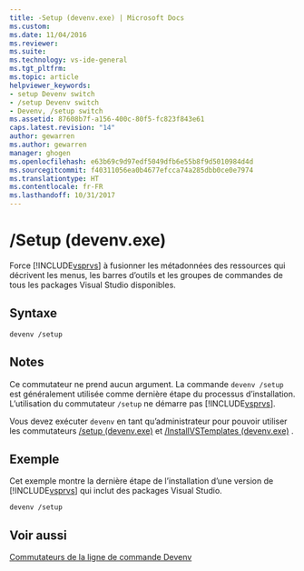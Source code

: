 ```yaml
---
title: -Setup (devenv.exe) | Microsoft Docs
ms.custom: 
ms.date: 11/04/2016
ms.reviewer: 
ms.suite: 
ms.technology: vs-ide-general
ms.tgt_pltfrm: 
ms.topic: article
helpviewer_keywords:
- setup Devenv switch
- /setup Devenv switch
- Devenv, /setup switch
ms.assetid: 87608b7f-a156-400c-80f5-fc823f843e61
caps.latest.revision: "14"
author: gewarren
ms.author: gewarren
manager: ghogen
ms.openlocfilehash: e63b69c9d97edf5049dfb6e55b8f9d5010984d4d
ms.sourcegitcommit: f40311056ea0b4677efcca74a285dbb0ce0e7974
ms.translationtype: HT
ms.contentlocale: fr-FR
ms.lasthandoff: 10/31/2017
---
```

# <a name="setup-devenvexe"></a>/Setup (devenv.exe)
Force [!INCLUDE[vsprvs](../../code-quality/includes/vsprvs_md.md)] à fusionner les métadonnées des ressources qui décrivent les menus, les barres d’outils et les groupes de commandes de tous les packages Visual Studio disponibles.  
  
## <a name="syntax"></a>Syntaxe  
  
```  
devenv /setup  
```  
  
## <a name="remarks"></a>Notes  
 Ce commutateur ne prend aucun argument. La commande `devenv /setup` est généralement utilisée comme dernière étape du processus d’installation. L’utilisation du commutateur `/setup` ne démarre pas [!INCLUDE[vsprvs](../../code-quality/includes/vsprvs_md.md)].  
  
 Vous devez exécuter `devenv` en tant qu’administrateur pour pouvoir utiliser les commutateurs [/setup (devenv.exe)](../../ide/reference/setup-devenv-exe.md) et [/InstallVSTemplates (devenv.exe)](../../ide/reference/installvstemplates-devenv-exe.md) .  
  
## <a name="example"></a>Exemple  
 Cet exemple montre la dernière étape de l’installation d’une version de [!INCLUDE[vsprvs](../../code-quality/includes/vsprvs_md.md)] qui inclut des packages Visual Studio.  
  
```  
devenv /setup  
```  
  
## <a name="see-also"></a>Voir aussi  
 [Commutateurs de la ligne de commande Devenv](../../ide/reference/devenv-command-line-switches.md)